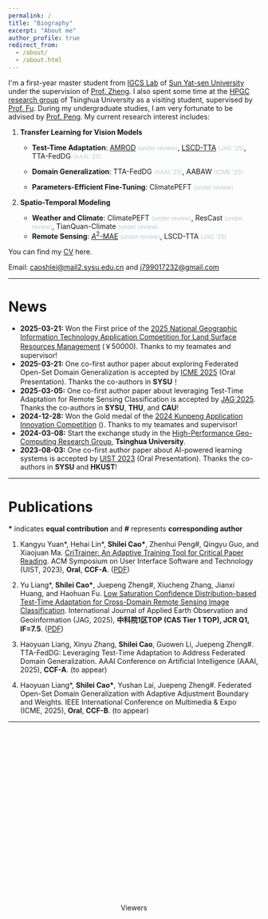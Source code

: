 ```yaml
---
permalink: /
title: "Biography"
excerpt: "About me"
author_profile: true
redirect_from: 
  - /about/
  - /about.html
---
```


I'm a first-year master student from [IGCS Lab](https://rssysu.github.io/) of [Sun Yat-sen University](https://www.sysu.edu.cn/) under the supervision of [Prof. Zheng](https://rssysu.github.io/assets/resume/zjp.html). I also spent some time at the [HPGC research group](https://www.thuhpgc.net/) of Tsinghua University  as a visiting student, supervised by [Prof. Fu](https://www.thuhpgc.net/author/haohuan-fu/). During my undergraduate studies, I am very fortunate to be advised by [Prof. Peng](http://zhenhuipeng.com/). My current research interest includes:

1. **Transfer Learning for Vision Models**
   - **Test-Time Adaptation**: [AMROD](https://arxiv.org/abs/2406.16439) <small style="color:#B4CDCD">(under review)</small>,  [LSCD-TTA](https://www.sciencedirect.com/science/article/pii/S1569843225001104) <small style="color:#B4CDCD">(JAG '25)</small>, TTA-FedDG <small style="color:#B4CDCD">(AAAI '25)</small>
  
   - **Domain Generalization**:  TTA-FedDG <small style="color:#B4CDCD">(AAAI '25)</small>, AABAW <small style="color:#B4CDCD">(ICME '25)</small>
   - **Parameters-Efficient Fine-Tuning**:  ClimatePEFT <small style="color:#B4CDCD">(under review)</small>

2. **Spatio-Temporal Modeling**
   - **Weather and Climate**: ClimatePEFT <small style="color:#B4CDCD">(under review)</small>, ResCast <small style="color:#B4CDCD">(under review)</small>, TianQuan-Climate <small style="color:#B4CDCD">(under review)</small>
   - **Remote Sensing**: [$A^2$-MAE](https://arxiv.org/abs/2406.08079) <small style="color:#B4CDCD">(under review)</small>,  LSCD-TTA <small style="color:#B4CDCD">(JAG '25)</small>
 
You can find my [CV](../assets/ShileiCao_CV.pdf) here.

Email: [caoshlei@mail2.sysu.edu.cn](mailto:caoshlei@mail2.sysu.edu.cn) and [j799017232@gmail.com](mailto:j799017232@gmail.com)

---

<div class="news-box">
  <h1>News</h1>
  <ul>
    <li><strong>2025-03-21:</strong> Won the First price of the <a href="https://geo.htwisdom.cn/">2025 National Geographic Information Technology Application Competition for Land Surface Resources Management</a> (￥50000). Thanks to my teamates and supervisor!</li>
    <li><strong>2025-03-21:</strong> One co-first author paper about exploring Federated Open-Set Domain Generalization is accepted by <a href="https://2025.ieeeicme.org/">ICME 2025</a> (Oral Presentation). Thanks the co-authors in <strong>SYSU</strong>！</li>
    <li><strong>2025-03-05:</strong> One co-first author paper about leveraging Test-Time Adaptation for Remote Sensing Classification is accepted by <a href="https://www.sciencedirect.com/journal/international-journal-of-applied-earth-observation-and-geoinformation">JAG 2025</a>. Thanks the co-authors in <strong>SYSU</strong>, <strong>THU</strong>, and <strong>CAU</strong>!</li>
    <li><strong>2024-12-28:</strong> Won the Gold medal of the <a href="https://www.hikunpeng.com/zh/developer/contests/kunpeng-competition2024?tab=7">2024 Kunpeng Application Innovation Competition</a> (). Thanks to my teamates and supervisor!</li>
    <li><strong>2024-03-08:</strong> Start the exchange study in the <a href="http://www.thuhpgc.net/mediawiki/index.php/Main_Page">High-Performance Geo-Computing Research Group</a>, <strong>Tsinghua University</strong>.</li>
    <li><strong>2023-08-03:</strong> One co-first author paper about AI-powered learning systems is accepted by <a href="https://uist.acm.org/2023/">UIST 2023</a> (Oral Presentation). Thanks the co-authors in <strong>SYSU</strong> and <strong>HKUST</strong>!</li>
  </ul>
</div>

---

Publications
===

**\*** indicates **equal contribution** and **#** represents **corresponding author** 

1. Kangyu Yuan\*, Hehai Lin\*, **Shilei Cao\***, Zhenhui Peng#, Qingyu Guo, and Xiaojuan Ma. [CriTrainer: An Adaptive Training Tool for Critical Paper Reading](https://doi.org/10.1145/3586183.3606816). 
ACM Symposium on User Interface Software and Technology (UIST, 2023), **Oral**, **CCF-A**. ([PDF](../assets/uist2023.pdf))

2. Yu Liang\*, **Shilei Cao\***, Juepeng Zheng#, Xiucheng Zhang, Jianxi Huang, and Haohuan Fu. 
[Low Saturation Confidence Distribution-based Test-Time Adaptation for Cross-Domain Remote Sensing Image Classification](https://www.sciencedirect.com/science/article/pii/S1569843225001104). 
International Journal of Applied Earth Observation and Geoinformation
(JAG, 2025), **中科院1区TOP (CAS Tier 1 TOP), JCR Q1, IF=7.5**. ([PDF](../assets/lsc.pdf))

3. Haoyuan Liang, Xinyu Zhang, **Shilei Cao**, Guowen Li, Juepeng Zheng#.
TTA-FedDG: Leveraging Test-Time Adaptation to Address Federated Domain Generalization. 
AAAI Conference on Artificial Intelligence
(AAAI, 2025), **CCF-A**. (to appear)

4. Haoyuan Liang\*,  **Shilei Cao\***, Yushan Lai, Juepeng Zheng#.
Federated Open-Set Domain Generalization with Adaptive Adjustment Boundary and Weights.
IEEE International Conference on Multimedia & Expo 
(ICME, 2025), **Oral**, **CCF-B**. (to appear)

---

<div style="width: 350px; height: 350px; margin: 0 auto;">
<script type="text/javascript" id="clstr_globe" src="//clustrmaps.com/globe.js?d=pQ1u8_yavKDHrIZllZ6ibhgx23noedhyOSb5SSosVqs"></script>
</div>  
    
<center> Viewers </center>


